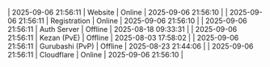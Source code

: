 | 2025-09-06 21:56:11 | Website | Online | 2025-09-06 21:56:10 |
| 2025-09-06 21:56:11 | Registration | Online | 2025-09-06 21:56:10 |
| 2025-09-06 21:56:11 | Auth Server | Offline | 2025-08-18 09:33:31 |
| 2025-09-06 21:56:11 | Kezan (PvE) | Offline | 2025-08-03 17:58:02 |
| 2025-09-06 21:56:11 | Gurubashi (PvP) | Offline | 2025-08-23 21:44:06 |
| 2025-09-06 21:56:11 | Cloudflare | Online | 2025-09-06 21:56:10 |
